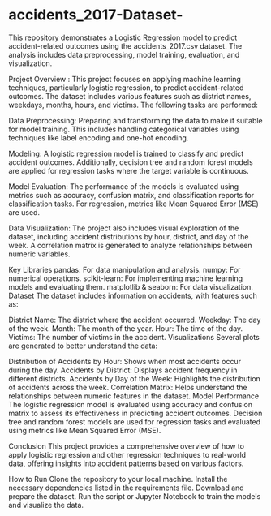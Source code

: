 # accidents_2017-Dataset-
This repository demonstrates a Logistic Regression model to predict accident-related outcomes using the accidents_2017.csv dataset. The analysis includes data preprocessing, model training, evaluation, and visualization.

Project Overview   :
This project focuses on applying machine learning techniques, particularly logistic regression, to predict accident-related outcomes. The dataset includes various features such as district names, weekdays, months, hours, and victims. The following tasks are performed:

Data Preprocessing: Preparing and transforming the data to make it suitable for model training. This includes handling categorical variables using techniques like label encoding and one-hot encoding.

Modeling: A logistic regression model is trained to classify and predict accident outcomes. Additionally, decision tree and random forest models are applied for regression tasks where the target variable is continuous.

Model Evaluation: The performance of the models is evaluated using metrics such as accuracy, confusion matrix, and classification reports for classification tasks. For regression, metrics like Mean Squared Error (MSE) are used.

Data Visualization: The project also includes visual exploration of the dataset, including accident distributions by hour, district, and day of the week. A correlation matrix is generated to analyze relationships between numeric variables.

Key Libraries
pandas: For data manipulation and analysis.
numpy: For numerical operations.
scikit-learn: For implementing machine learning models and evaluating them.
matplotlib & seaborn: For data visualization.
Dataset
The dataset includes information on accidents, with features such as:

District Name: The district where the accident occurred.
Weekday: The day of the week.
Month: The month of the year.
Hour: The time of the day.
Victims: The number of victims in the accident.
Visualizations
Several plots are generated to better understand the data:

Distribution of Accidents by Hour: Shows when most accidents occur during the day.
Accidents by District: Displays accident frequency in different districts.
Accidents by Day of the Week: Highlights the distribution of accidents across the week.
Correlation Matrix: Helps understand the relationships between numeric features in the dataset.
Model Performance
The logistic regression model is evaluated using accuracy and confusion matrix to assess its effectiveness in predicting accident outcomes. Decision tree and random forest models are used for regression tasks and evaluated using metrics like Mean Squared Error (MSE).

Conclusion
This project provides a comprehensive overview of how to apply logistic regression and other regression techniques to real-world data, offering insights into accident patterns based on various factors.

How to Run
Clone the repository to your local machine.
Install the necessary dependencies listed in the requirements file.
Download and prepare the dataset.
Run the script or Jupyter Notebook to train the models and visualize the data.

